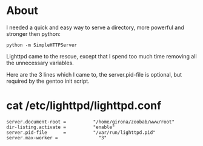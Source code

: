 # About


I needed a quick and easy way to serve a directory, more powerful and stronger then python:


    python -m SimpleHTTPServer


Lighttpd came to the rescue, except that I spend too much time removing all the unnecessary variables.

Here are the 3 lines which I came to, the server.pid-file is optional, but required by the gentoo init script.

# cat /etc/lighttpd/lighttpd.conf



    server.document-root =          "/home/girona/zoobab/www/root" 
    dir-listing.activate =          "enable"
    server.pid-file      =          "/var/run/lighttpd.pid"
    server.max-worker =               "3"
